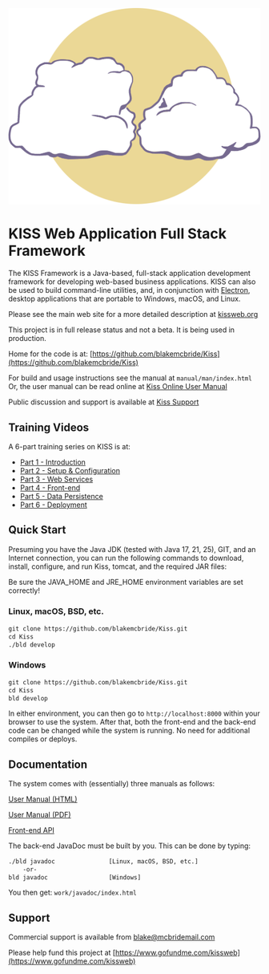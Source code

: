 [![](Kiss-logo.svg)](https://kissweb.org)

# KISS Web Application Full Stack Framework

The KISS Framework is a Java-based, full-stack application development framework for
developing web-based business applications. KISS can also be used to
build command-line utilities, and, in conjunction with
[Electron](https://electronjs.org), desktop applications that are
portable to Windows, macOS, and Linux.

Please see the main web site for a more detailed description at
[kissweb.org](https://kissweb.org)

This project is in full release status and not a beta.  It is being used in production.  

Home for the code is at:  [https://github.com/blakemcbride/Kiss](https://github.com/blakemcbride/Kiss)

For build and usage instructions see the manual at `manual/man/index.html`
Or, the user manual can be read online at [Kiss Online User Manual](https://blakemcbride.github.io/Kiss/manual/man)

Public discussion and support is available at [Kiss Support](https://github.com/blakemcbride/Kiss/discussions)

## Training Videos

A 6-part training series on KISS is at:

* [Part 1 - Introduction](https://youtu.be/FAnL7dpMld4)
* [Part 2 - Setup & Configuration](https://youtu.be/xT-C-yQo0Ec)
* [Part 3 - Web Services](https://youtu.be/9zRZcxMjoW0)
* [Part 4 - Front-end](https://youtu.be/zMjrp-ft_Tc)
* [Part 5 - Data Persistence](https://youtu.be/pS7DezhYpGo)
* [Part 6 - Deployment](https://youtu.be/fGEzv7uuJCk)

## Quick Start

Presuming you have the Java JDK (tested with Java 17, 21, 25), GIT, and an
Internet connection, you can run the following commands to download, install,
configure, and run Kiss, tomcat, and the required JAR files:

Be sure the JAVA_HOME and JRE_HOME environment variables are set correctly!

### Linux, macOS, BSD, etc.

    git clone https://github.com/blakemcbride/Kiss.git
    cd Kiss
    ./bld develop

### Windows

    git clone https://github.com/blakemcbride/Kiss.git
    cd Kiss
    bld develop

In either environment, you can then go to `http://localhost:8000`
within your browser to use the system.  After that, both the front-end
and the back-end code can be changed while the system is running. No need for
additional compiles or deploys.

## Documentation

The system comes with (essentially) three manuals as follows:


[User Manual (HTML)](https://blakemcbride.github.io/Kiss/manual/man)

[User Manual (PDF)](https://blakemcbride.us/software/kiss/Kiss.pdf)

[Front-end API](https://blakemcbride.github.io/Kiss/manual/jsdoc)

The back-end JavaDoc must be built by you.  This can be done by typing:

    ./bld javadoc               [Linux, macOS, BSD, etc.]
        -or-
    bld javadoc                 [Windows]

You then get:  `work/javadoc/index.html`

## Support

Commercial support is available from [blake@mcbridemail.com](mailto:blake@mcbridemail.com)

Please help fund this project at [https://www.gofundme.com/kissweb](https://www.gofundme.com/kissweb)
